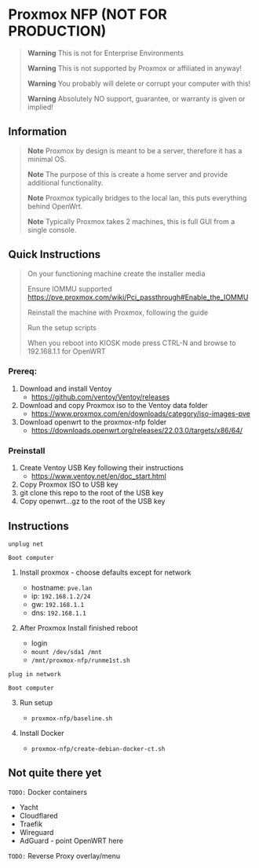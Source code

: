 # Proxmox NFP (NOT FOR PRODUCTION)

> **Warning**  This is not for Enterprise Environments
>
> **Warning**  This is not supported by Proxmox or affiliated in anyway!
> 
> **Warning**  You probably will delete or corrupt your computer with this!
> 
> **Warning**  Absolutely NO support, guarantee, or warranty is given or implied!

## Information

> **Note** Proxmox by design is meant to be a server, therefore it has a minimal OS.
>
> **Note** The purpose of this is create a home server and provide additional functionality.
>
> **Note** Proxmox typically bridges to the local lan, this puts everything behind OpenWrt.
>
> **Note** Typically Proxmox takes 2 machines, this is full GUI from a single console.

## Quick Instructions

> On your functioning machine create the installer media
> 
> Ensure IOMMU supported https://pve.proxmox.com/wiki/Pci_passthrough#Enable_the_IOMMU
> 
> Reinstall the machine with Proxmox, following the guide
> 
> Run the setup scripts
> 
> When you reboot into KIOSK mode press CTRL-N and browse to 192.168.1.1 for OpenWRT

### Prereq:

1. Download and install Ventoy
   * https://github.com/ventoy/Ventoy/releases
2. Download and copy Proxmox iso to the Ventoy data folder
   * https://www.proxmox.com/en/downloads/category/iso-images-pve
3. Download openwrt to the proxmox-nfp folder
   * https://downloads.openwrt.org/releases/22.03.0/targets/x86/64/

### Preinstall
1. Create Ventoy USB Key following their instructions
   * https://www.ventoy.net/en/doc_start.html
3. Copy Proxmox ISO to USB key
4. git clone this repo to the root of the USB key
5. Copy openwrt...gz to the root of the USB key

## Instructions

`unplug net`

`Boot computer`

1. Install proxmox - choose defaults except for network
   * hostname: `pve.lan`
   * ip: `192.168.1.2/24`
   * gw: `192.168.1.1`
   * dns: `192.168.1.1`

2. After Proxmox Install finished reboot
   * login
   * `mount /dev/sda1 /mnt`
   * `/mnt/proxmox-nfp/runme1st.sh` 

`plug in network`

`Boot computer`

3. Run setup
   * `proxmox-nfp/baseline.sh`

4. Install Docker
   * `proxmox-nfp/create-debian-docker-ct.sh`

## Not quite there yet

`TODO:` Docker containers
  * Yacht
  * Cloudflared
  * Traefik
  * Wireguard
  * AdGuard - point OpenWRT here

`TODO:` Reverse Proxy overlay/menu
